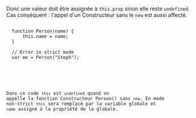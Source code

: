 
Donc une valeur doit être assignée à `this.prop` sinon elle reste `undefined`. Cas conséquent : l'appel d'un Constructeur sans le `new` est aussi affecté.

<pre><code>
  function Person(name) {
      this.name = name;
  }

  // Error in strict mode
  var me = Person("Steph");

  </pre>

Dans ce code `this` est `undefined` quand on appelle la fonction Constructeur Person() sans `new`. En mode non-strict `this` sera remplacé par la variable globale et `name` assigné à la propriété de la globale.

